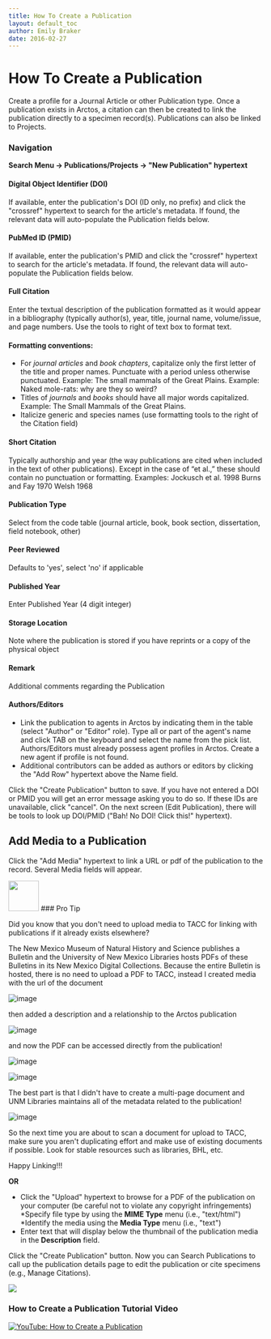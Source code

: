 ```yaml
---
title: How To Create a Publication
layout: default_toc
author: Emily Braker
date: 2016-02-27
---
```


# How To Create a Publication

Create a profile for a Journal Article or other Publication type. Once a publication exists in Arctos, a citation can then be created to link the publication directly to a specimen record(s). Publications can also be linked to Projects.

### Navigation
**Search Menu → Publications/Projects → "New Publication" hypertext**

#### Digital Object Identifier (DOI)

If available, enter the publication's DOI (ID only, no prefix) and click the "crossref" hypertext to search for the article's metadata. If found, the relevant data will auto-populate the Publication fields below.

#### PubMed ID (PMID)

If available, enter the publication's PMID and click the "crossref" hypertext to search for the article's metadata. If found, the relevant data will auto-populate the Publication fields below.

#### Full Citation

Enter the textual description of the publication formatted as it would appear in a bibliography (typically author(s), year, title, journal name, volume/issue, and page numbers. Use the tools to right of text box to format text.

#### Formatting conventions:

* For *journal articles* and *book chapters*, capitalize only the first letter of the title and proper names. Punctuate with a period unless otherwise punctuated.
Example: The small mammals of the Great Plains.
Example: Naked mole-rats: why are they so weird?
* Titles of *journals* and *books* should have all major words capitalized.
Example: The Small Mammals of the Great Plains.
* Italicize generic and species names (use formatting tools to the right of the Citation field)

#### Short Citation

Typically authorship and year (the way publications are cited when included in the text of other publications).  Except in the case of “et al.,” these should contain no punctuation or formatting.
Examples:
Jockusch et al. 1998
Burns and Fay 1970
Welsh 1968

#### Publication Type

Select from the code table (journal article, book, book section, dissertation, field notebook, other)

#### Peer Reviewed

Defaults to 'yes', select 'no' if applicable

#### Published Year

Enter Published Year (4 digit integer)

#### Storage Location

Note where the publication is stored if you have reprints or a copy of the physical object

#### Remark

Additional comments regarding the Publication

#### Authors/Editors

* Link the publication to agents in Arctos by indicating them in the table (select "Author" or "Editor" role). Type all or part of the agent's name and click TAB on the keyboard and select the name from the pick list. Authors/Editors must already possess agent profiles in Arctos. Create a new agent if profile is not found.
* Additional contributors can be added as authors or editors by clicking the "Add Row" hypertext above the Name field.

Click the "Create Publication" button to save. If you have not entered a DOI or PMID you will get an error message asking you to do so. If these IDs are unavailable, click "cancel". On the next screen (Edit Publication), there will be tools to look up DOI/PMID ("Bah! No DOI! Click this!" hypertext).

## Add Media to a Publication

Click the "Add Media" hypertext to link a URL or pdf of the publication to the record. Several Media fields will appear.

<img width="60" src="https://raw.githubusercontent.com/ArctosDB/documentation-wiki/gh-pages/tutorial_images/Bear%20Pro.jpg">
### Pro Tip

Did you know that you don't need to upload media to TACC for linking with publications if it already exists elsewhere?

The New Mexico Museum of Natural History and Science publishes a Bulletin and the University of New Mexico Libraries hosts PDFs of these Bulletins in its New Mexico Digital Collections. Because the entire Bulletin is hosted, there is no need to upload a PDF to TACC, instead I created media with the url of the document

![image](https://user-images.githubusercontent.com/5725767/75098769-8049a280-5577-11ea-8762-d7482ba1a209.png)

then added a description and a relationship to the Arctos publication

![image](https://user-images.githubusercontent.com/5725767/75098777-ac652380-5577-11ea-938c-2095b6a6050a.png)

and now the PDF can be accessed directly from the publication!

![image](https://user-images.githubusercontent.com/5725767/75098813-f5b57300-5577-11ea-970b-f26cacacaf6d.png)

![image](https://user-images.githubusercontent.com/5725767/75098835-32816a00-5578-11ea-87f5-e46b47961d52.png)

The best part is that I didn't have to create a multi-page document and UNM Libraries maintains all of the metadata related to the publication!

![image](https://user-images.githubusercontent.com/5725767/75098849-5775dd00-5578-11ea-9736-1496fc033e94.png)

So the next time you are about to scan a document for upload to TACC, make sure you aren't duplicating effort and make use of existing documents if possible. Look for stable resources such as libraries, BHL, etc.

Happy Linking!!!

**OR**
* Click the "Upload" hypertext to browse for a PDF of the publication on your computer (be careful not to violate any copyright infringements)
*Specify file type by using the **MIME Type** menu (i.e., "text/html")
*Identify the media using the **Media Type** menu (i.e., "text")
* Enter text that will display below the thumbnail of the publication media in the **Description** field.

Click the "Create Publication" button. Now you can Search Publications to call up the publication details page to edit the publication or cite specimens (e.g., Manage Citations).

![](https://github.com/ArctosDB/documentation-wiki/blob/master/tutorial_images/publication_detail.JPG)

### How to Create a Publication Tutorial Video ###

[![YouTube: How to Create a Publication](https://raw.githubusercontent.com/ArctosDB/documentation-wiki/gh-pages/tutorial_images/How_to_Create_a_Publication_in_Arctos.jpg)](https://youtu.be/B7XbUVjqdZk)
